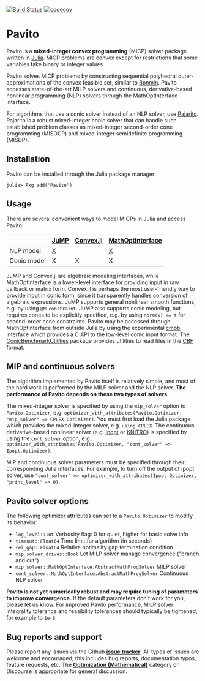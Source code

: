 [![Build Status](https://travis-ci.com/jump-dev/Pavito.jl.svg?branch=master)](https://travis-ci.com/jump-dev/Pavito.jl) [![codecov](https://codecov.io/gh/jump-dev/Pavito.jl/branch/master/graph/badge.svg)](https://codecov.io/gh/jump-dev/Pavito.jl)

# Pavito

Pavito is a **mixed-integer convex programming** (MICP) solver package written in [Julia](http://julialang.org/). MICP problems are convex except for restrictions that some variables take binary or integer values.

Pavito solves MICP problems by constructing sequential polyhedral outer-approximations of the convex feasible set, similar to [Bonmin](https://projects.coin-or.org/Bonmin). Pavito accesses state-of-the-art MILP solvers and continuous, derivative-based nonlinear programming (NLP) solvers through the MathOptInterface interface.

For algorithms that use a conic solver instead of an NLP solver, use [Pajarito](https://github.com/JuliaOpt/Pajarito.jl). Pajarito is a robust mixed-integer conic solver that can handle such established problem classes as mixed-integer second-order cone programming (MISOCP) and mixed-integer semidefinite programming (MISDP).

## Installation

Pavito can be installed through the Julia package manager:
```
julia> Pkg.add("Pavito")
```

## Usage

There are several convenient ways to model MICPs in Julia and access Pavito:

|             | [JuMP][JuMP-url]  | [Convex.jl][convex-url]  | [MathOptInterface][moi-url]  |
|-------------|-------------------|--------------------------|------------------------------|
| NLP model   | [X][JuMP-nlp-url] |                          | [X][moi-nlp-url]             |
| Conic model | X                 | X                        | X                            |

[moi-nlp-url]: https://jump.dev/MathOptInterface.jl/dev/apireference/#Nonlinear-programming-(NLP)-1
[JuMP-url]: https://github.com/jump-dev/JuMP.jl
[JuMP-nlp-url]: https://jump.dev/JuMP.jl/dev/nlp/
[convex-url]: https://github.com/jump-dev/Convex.jl
[moi-url]: https://github.com/jump-dev/MathOptInterface.jl

JuMP and Convex.jl are algebraic modeling interfaces, while MathOptInterface is a lower-level interface for providing input in raw callback or matrix form. Convex.jl is perhaps the most user-friendly way to provide input in conic form, since it transparently handles conversion of algebraic expressions. JuMP supports general nonlinear smooth functions, e.g. by using `@NLconstraint`. JuMP also supports conic modeling, but requires cones to be explicitly specified, e.g. by using `norm(x) <= t` for second-order cone constraints. Pavito may be accessed through MathOptInterface from outside Julia by using the experimental [cmpb](https://github.com/mlubin/cmpb) interface which provides a C API to the low-level conic input format. The [ConicBenchmarkUtilities](https://github.com/mlubin/ConicBenchmarkUtilities.jl) package provides utilities to read files in the [CBF](http://cblib.zib.de/) format.

## MIP and continuous solvers

The algorithm implemented by Pavito itself is relatively simple, and most of the hard work is performed by the MILP solver and the NLP solver. **The performance of Pavito depends on these two types of solvers.**

The mixed-integer solver is specified by using the `mip_solver` option to `Pavito.Optimizer`, e.g. `optimizer_with_attributes(Pavito.Optimizer, "mip_solver" => CPLEX.Optimizer)`. You must first load the Julia package which provides the mixed-integer solver, e.g. `using CPLEX`. The continuous derivative-based nonlinear solver (e.g. [Ipopt](https://projects.coin-or.org/Ipopt) or [KNITRO](http://www.ziena.com/knitro.htm)) is specified by using the `cont_solver` option, e.g. `optimizer_with_attributes(Pavito.Optimizer, "cont_solver" => Ipopt.Optimizer)`.

MIP and continuous solver parameters must be specified through their corresponding Julia interfaces. For example, to turn off the output of Ipopt solver, use `"cont_solver" => optimizer_with_attributes(Ipopt.Optimizer, "print_level" => 0)`.

## Pavito solver options

The following optimizer attributes can set to a `Pavito.Optimizer` to modify its behavior:

  * `log_level::Int` Verbosity flag: 0 for quiet, higher for basic solve info
  * `timeout::Float64` Time limit for algorithm (in seconds)
  * `rel_gap::Float64` Relative optimality gap termination condition
  * `mip_solver_drives::Bool` Let MILP solver manage convergence ("branch and cut")
  * `mip_solver::MathOptInterface.AbstractMathProgSolver` MILP solver
  * `cont_solver::MathOptInterface.AbstractMathProgSolver` Continuous NLP solver

**Pavito is not yet numerically robust and may require tuning of parameters to improve convergence.** If the default parameters don't work for you, please let us know. For improved Pavito performance, MILP solver integrality tolerance and feasibility tolerances should typically be tightened, for example to `1e-8`.

## Bug reports and support

Please report any issues via the Github **[issue tracker]**. All types of issues are welcome and encouraged; this includes bug reports, documentation typos, feature requests, etc. The **[Optimization (Mathematical)]** category on Discourse is appropriate for general discussion.

[issue tracker]: https://github.com/jump-dev/Pavito.jl/issues
[Optimization (Mathematical)]: https://discourse.julialang.org/c/domain/opt
